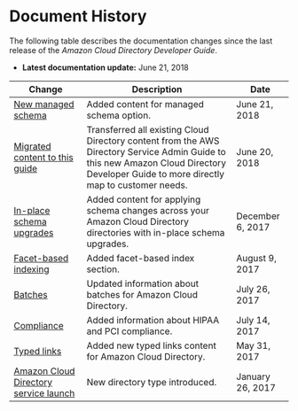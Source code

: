 # Document History<a name="document_history"></a>

The following table describes the documentation changes since the last release of the *Amazon Cloud Directory Developer Guide*\. 
+ **Latest documentation update:** June 21, 2018

| Change | Description | Date | 
| --- |--- |--- |
| [New managed schema](https://docs.aws.amazon.com/clouddirectory/latest/developerguide/schemas_managed.html) | Added content for managed schema option\. | June 21, 2018 | 
| [Migrated content to this guide](https://docs.aws.amazon.com/clouddirectory/latest/developerguide/what_is_cloud_directory.html) | Transferred all existing Cloud Directory content from the AWS Directory Service Admin Guide to this new Amazon Cloud Directory Developer Guide to more directly map to customer needs\. | June 20, 2018 | 
| [In\-place schema upgrades](https://docs.aws.amazon.com/clouddirectory/latest/developerguide/schemas_inplaceschemaupgrade.html) | Added content for applying schema changes across your Amazon Cloud Directory directories with in\-place schema upgrades\. | December 6, 2017 | 
| [Facet\-based indexing](https://docs.aws.amazon.com/clouddirectory/latest/developerguide/indexing_search_facet.html) | Added facet\-based index section\. | August 9, 2017 | 
| [Batches](https://docs.aws.amazon.com/clouddirectory/latest/developerguide/transaction_support.html) | Updated information about batches for Amazon Cloud Directory\. | July 26, 2017 | 
| [Compliance](https://docs.aws.amazon.com/clouddirectory/latest/developerguide/compliance.html) | Added information about HIPAA and PCI compliance\. | July 14, 2017 | 
| [Typed links](https://docs.aws.amazon.com/clouddirectory/latest/developerguide/directory_objects_links.html#directory_objects_links_typedlink) | Added new typed links content for Amazon Cloud Directory\. | May 31, 2017 | 
| [Amazon Cloud Directory service launch](https://docs.aws.amazon.com/clouddirectory/latest/developerguide/what_is_cloud_directory.html) | New directory type introduced\. | January 26, 2017 | 